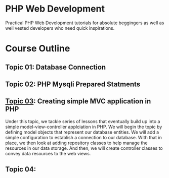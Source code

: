 # PHP Web Development
Practical PHP Web Development tutorials for absolute beggingers as well as well vested developers who need quick inspirations.

# Course Outline

## Topic 01: Database Connection


## Topic 02: PHP Mysqli Prepared Statments

## [Topic 03](https://github.com/et-enchill/php-web-dev/tree/main/SimpleMVC): Creating simple MVC application in PHP
Under this topic, we tackle series of lessons that eventually build up into a simple model-view-controller applciation in PHP.
We will begin the topic by defining model objects that represent our database entities. We will add a simple configuration to establish a connection to our database.
With that in place, we then look at adding repository classes to help manage the resources in our data storage.
And then, we will create controller classes to convey data resources to the web views.

## Topic 04: 